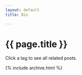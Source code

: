 ```yaml
---
layout: default
title: Bio

---
```


# {{ page.title }}

Click a tag to see all related posts.

{% include archive.html %}
